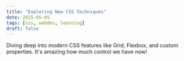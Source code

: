 ```yaml
---
title: "Exploring New CSS Techniques"
date: 2025-05-05
tags: [css, webdev, learning]
draft: false
---
```


Diving deep into modern CSS features like Grid, Flexbox, and custom properties.
It's amazing how much control we have now!